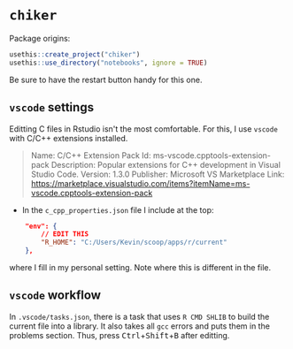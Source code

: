 # `chiker`

Package origins:

```r
usethis::create_project("chiker")
usethis::use_directory("notebooks", ignore = TRUE)
```

Be sure to have the restart button handy for this one.

## `vscode` settings

Editting C files in Rstudio isn't the most comfortable.
For this, I use `vscode` with C/C++ extensions installed.
> Name: C/C++ Extension Pack
Id: ms-vscode.cpptools-extension-pack
Description: Popular extensions for C++ development in Visual Studio Code.
Version: 1.3.0
Publisher: Microsoft
VS Marketplace Link: <https://marketplace.visualstudio.com/items?itemName=ms-vscode.cpptools-extension-pack>

- In the `c_cpp_properties.json` file I include at the top:

```json
    "env": {
        // EDIT THIS
        "R_HOME": "C:/Users/Kevin/scoop/apps/r/current"
    },
```

where I fill in my personal setting. Note where this is different in the file.

## `vscode` workflow

In `.vscode/tasks.json`, there is a task that uses `R CMD SHLIB` to build the
current file into a library. It also takes all `gcc` errors and puts them
in the problems section. Thus, press <kbd>Ctrl</kbd>+<kbd>Shift</kbd>+<kbd>B</kbd> after editting.
